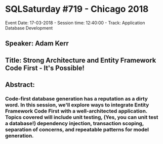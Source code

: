 # SQLSaturday #719 - Chicago 2018
Event Date: 17-03-2018 - Session time: 12:40:00 - Track: Application  Database Development
## Speaker: Adam Kerr
## Title: Strong Architecture and Entity Framework Code First - It's Possible!
## Abstract:
### Code-first database generation has a reputation as a dirty word. In this session, we'll explore ways to integrate Entity Framework Code First with a well-architected application. Topics covered will include unit testing, (Yes, you can unit test a database!) dependency injection, transaction scoping, separation of concerns, and repeatable patterns for model generation.
